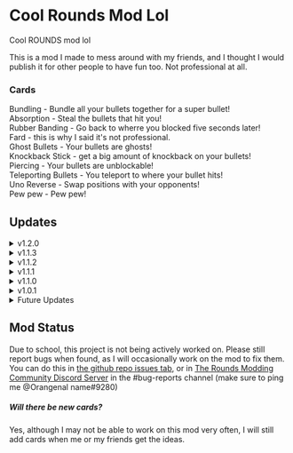 
# Cool Rounds Mod Lol
Cool ROUNDS mod lol

This is a mod I made to mess around with my friends, and I thought I would publish it for other people to have fun too.
Not professional at all.

### Cards
Bundling - Bundle all your bullets together for a super bullet!<br />
Absorption - Steal the bullets that hit you!<br />
Rubber Banding - Go back to wherre you blocked five seconds later!<br />
Fard - this is why I said it's not professional.<br />
Ghost Bullets - Your bullets are ghosts!<br />
Knockback Stick - get a big amount of knockback on your bullets!<br />
Piercing - Your bullets are unblockable!<br />
Teleporting Bullets - You teleport to where your bullet hits!<br />
Uno Reverse - Swap positions with your opponents!<br />
Pew pew - Pew pew!<br />

## Updates

<details>
<summary>v1.2.0</summary>
<br>
 - Finally added a new card (pew) <br />
</details>

<details>
<summary>v1.1.3</summary>
<br>
 - Fixed the incorrect visible stats for Uno Reverse and Ghost Bullet cards <br />
</details>

<details>
<summary>v1.1.2</summary>
<br>
 - Added card art for Absorption <br />
</details>

<details>
<summary>v1.1.1</summary>
<br>
 - Removed unnecessary code that I copied from someone else <br />
 - Made logging for card adding, setting up, and removal all only in debug build <br />
</details>

<details>
<summary>v1.1.0</summary>
<br>
 - Added Absorption <br />
</details>

<details>
<summary>v1.0.1</summary>
<br>
 - Added missing dependency <br />
</details>

<details>
<summary>Future Updates</summary>
<br>
 - More cards <br />
 - Card idea 1: Reverse thrusters (working on the reverse part) <br />
 - Card idea 2: opposite bundling??
</details>

## Mod Status
Due to school, this project is not being actively worked on. Please still report bugs when found, as I will occasionally work on the mod to fix them. You can do this in [the github repo issues tab,](https://github.com/Orangenal-name/CoolRoundsModLol/issues) or in [The Rounds Modding Community Discord Server](https://discord.gg/edegxT9CJH) in the #bug-reports channel (make sure to ping me @Orangenal name#9280)
##### Will there be new cards?
Yes, although I may not be able to work on this mod very often, I will still add cards when me or my friends get the ideas.
